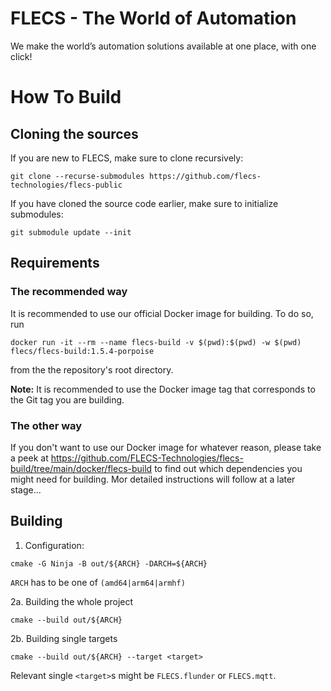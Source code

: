 # FLECS - The World of Automation
We make the world’s automation solutions available at one place, with one click!  

# How To Build
## Cloning the sources
If you are new to FLECS, make sure to clone recursively:
```
git clone --recurse-submodules https://github.com/flecs-technologies/flecs-public
```

If you have cloned the source code earlier, make sure to initialize submodules:
```
git submodule update --init
```

## Requirements
### The recommended way
It is recommended to use our official Docker image for building. To do so, run
```
docker run -it --rm --name flecs-build -v $(pwd):$(pwd) -w $(pwd) flecs/flecs-build:1.5.4-porpoise
```

from the the repository's root directory.

**Note:** It is recommended to use the Docker image tag that corresponds to the Git tag you are building.

### The other way
If you don't want to use our Docker image for whatever reason, please take a peek at https://github.com/FLECS-Technologies/flecs-build/tree/main/docker/flecs-build to find out which dependencies you might need for building. Mor detailed instructions will follow at a later stage...

## Building
1. Configuration:
```
cmake -G Ninja -B out/${ARCH} -DARCH=${ARCH}
```
`ARCH` has to be one of `(amd64|arm64|armhf)`

2a. Building the whole project
```
cmake --build out/${ARCH}
```

2b. Building single targets
```
cmake --build out/${ARCH} --target <target>
```

Relevant single `<target>`s might be `FLECS.flunder` or `FLECS.mqtt`.
